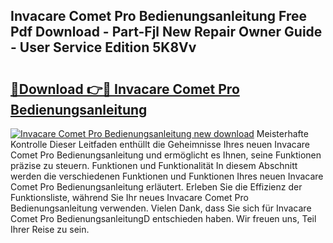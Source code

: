 ## Invacare Comet Pro Bedienungsanleitung Free Pdf Download - Part-Fjl New Repair Owner Guide - User Service Edition 5K8Vv

# <h2><a href="http://df5r4sh.blite.top/?on=Invacare+Comet+Pro+Bedienungsanleitung">🔗Download 👉🔴 Invacare Comet Pro Bedienungsanleitung</a></h2>

[![Invacare Comet Pro Bedienungsanleitung new download](https://i.imgur.com/lujVjoI.png)](http://df5r4sh.blite.top/?on=Invacare+Comet+Pro+Bedienungsanleitung)
Meisterhafte Kontrolle Dieser Leitfaden enthüllt die Geheimnisse Ihres neuen Invacare Comet Pro Bedienungsanleitung und ermöglicht es Ihnen, seine Funktionen präzise zu steuern. Funktionen und Funktionalität In diesem Abschnitt werden die verschiedenen Funktionen und Funktionen Ihres neuen Invacare Comet Pro Bedienungsanleitung erläutert. Erleben Sie die Effizienz der Funktionsliste, während Sie Ihr neues Invacare Comet Pro Bedienungsanleitung verwenden. Vielen Dank, dass Sie sich für Invacare Comet Pro BedienungsanleitungD entschieden haben. Wir freuen uns, Teil Ihrer Reise zu sein.
